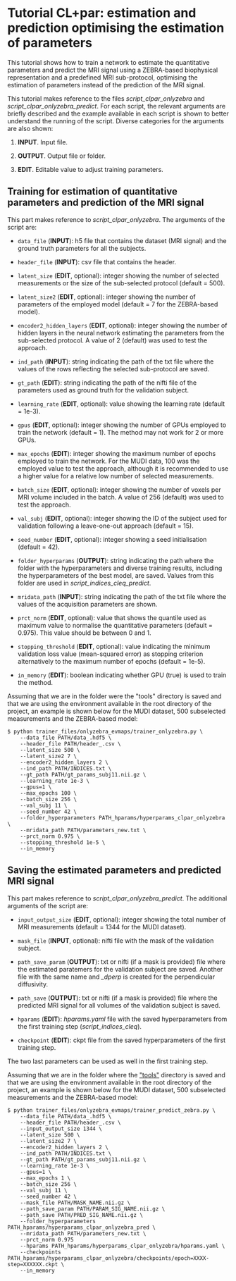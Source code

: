 # Tutorial CL+par: estimation and prediction optimising the estimation of parameters

This tutorial shows how to train a network to estimate the quantitative parameters and predict the MRI signal using a ZEBRA-based biophysical representation and a predefined MRI sub-protocol, optimising the estimation of parameters instead of the prediction of the MRI signal.

This tutorial makes reference to the files *script_clpar_onlyzebra* and *script_clpar_onlyzebra_predict*. For each script, the relevant arguments are briefly described and the example available in each script is shown to better understand the running of the script. Diverse categories for the arguments are also shown:

1. **INPUT**. Input file.

2. **OUTPUT**. Output file or folder.

3. **EDIT**. Editable value to adjust training parameters.

## Training for estimation of quantitative parameters and prediction of the MRI signal

This part makes reference to *script_clpar_onlyzebra*. The arguments of the script are:

* `data_file` (**INPUT**): h5 file that contains the dataset (MRI signal) and the ground truth parameters for all the subjects.

* `header_file` (**INPUT**): csv file that contains the header.

* `latent_size` (**EDIT**, optional): integer showing the number of selected measurements or the size of the sub-selected protocol (default = 500).

* `latent_size2` (**EDIT**, optional): integer showing the number of parameters of the employed model (default = 7 for the ZEBRA-based model).

* `encoder2_hidden_layers` (**EDIT**, optional): integer showing the number of hidden layers in the neural network estimating the parameters from the sub-selected protocol. A value of 2 (default) was used to test the approach.

* `ind_path` (**INPUT**): string indicating the path of the txt file where the values of the rows reflecting the selected sub-protocol are saved.

* `gt_path` (**EDIT**): string indicating the path of the nifti file of the parameters used as ground truth for the validation subject.

* `learning_rate` (**EDIT**, optional): value showing the learning rate (default = 1e-3).

* `gpus` (**EDIT**, optional): integer showing the number of GPUs employed to train the network (default = 1). The method may not work for 2 or more GPUs.

* `max_epochs` (**EDIT**): integer showing the maximum number of epochs employed to train the network. For the MUDI data, 100 was the employed value to test the approach, although it is recommended to use a higher value for a relative low number of selected measurements.

* `batch_size` (**EDIT**, optional): integer showing the number of voxels per MRI volume included in the batch. A value of 256 (default) was used to test the approach.

* `val_subj` (**EDIT**, optional): integer showing the ID of the subject used for validation following a leave-one-out approach (default = 15).

* `seed_number` (**EDIT**, optional): integer showing a seed initialisation (default = 42).

* `folder_hyperparams` (**OUTPUT**): string indicating the path where the folder with the hyperparameters and diverse training results, including the hyperparameters of the best model, are saved. Values from this folder are used in *script_indices_cleq_predict*.

* `mridata_path` (**INPUT**): string indicating the path of the txt file where the values of the acquisition parameters are shown.

* `prct_norm` (**EDIT**, optional): value that shows the quantile used as maximum value to normalise the quantitative parameters (default = 0.975). This value should be between 0 and 1.

* `stopping_threshold` (**EDIT**, optional): value indicating the minimum validation loss value (mean-squared error) as stopping criterion alternatively to the maximum number of epochs (default = 1e-5).

* `in_memory` (**EDIT**): boolean indicating whether GPU (true) is used to train the method.

Assuming that we are in the folder were the "tools" directory is saved and that we are using the environment available in the root directory of the project, an example is shown below for the MUDI dataset, 500 subselected measurements and the ZEBRA-based model:

```
$ python trainer_files/onlyzebra_evmaps/trainer_onlyzebra.py \
    --data_file PATH/data_.hdf5 \
    --header_file PATH/header_.csv \
    --latent_size 500 \
    --latent_size2 7 \
    --encoder2_hidden_layers 2 \
    --ind_path PATH/INDICES.txt \
    --gt_path PATH/gt_params_subj11.nii.gz \
    --learning_rate 1e-3 \
    --gpus=1 \
    --max_epochs 100 \
    --batch_size 256 \
    --val_subj 11 \
    --seed_number 42 \
    --folder_hyperparameters PATH_hparams/hyperparams_clpar_onlyzebra \
    --mridata_path PATH/parameters_new.txt \
    --prct_norm 0.975 \
    --stopping_threshold 1e-5 \ 
    --in_memory
```

## Saving the estimated parameters and predicted MRI signal

This part makes reference to *script_clpar_onlyzebra_predict*. The additional arguments of the script are:

* `input_output_size` (**EDIT**, optional): integer showing the total number of MRI measurements (default = 1344 for the MUDI dataset).

* `mask_file` (**INPUT**, optional): nifti file with the mask of the validation subject.

* `path_save_param` (**OUTPUT**): txt or nifti (if a mask is provided) file where the estimated paratemers for the validation subject are saved. Another file with the same name and *_dperp* is created for the perpendicular diffusivity.

* `path_save` (**OUTPUT**): txt or nifti (if a mask is provided) file where the predicted MRI signal for all volumes of the validation subject is saved.

* `hparams` (**EDIT**): *hparams.yaml* file with the saved hyperparameters from the first training step (*script_indices_cleq*).

* `checkpoint` (**EDIT**): ckpt file from the saved hyperparameters of the first training step.

The two last parameters can be used as well in the first training step.

Assuming that we are in the folder where the ["tools"](https://github.com/aplanchu/ZEBRA-CA/tree/main/tools/) directory is saved and that we are using the environment available in the root directory of the project, an example is shown below for the MUDI dataset, 500 subselected measurements and the ZEBRA-based model:

```
$ python trainer_files/onlyzebra_evmaps/trainer_predict_zebra.py \
    --data_file PATH/data_.hdf5 \
    --header_file PATH/header_.csv \
    --input_output_size 1344 \
    --latent_size 500 \
    --latent_size2 7 \
    --encoder2_hidden_layers 2 \
    --ind_path PATH/INDICES.txt \
    --gt_path PATH/gt_params_subj11.nii.gz \
    --learning_rate 1e-3 \
    --gpus=1 \
    --max_epochs 1 \
    --batch_size 256 \
    --val_subj 11 \
    --seed_number 42 \
    --mask_file PATH/MASK_NAME.nii.gz \
    --path_save_param PATH/PARAM_SIG_NAME.nii.gz \
    --path_save PATH/PRED_SIG_NAME.nii.gz \
    --folder_hyperparameters PATH_hparams/hyperparams_clpar_onlyzebra_pred \
    --mridata_path PATH/parameters_new.txt \
    --prct_norm 0.975
    --hparams PATH_hparams/hyperparams_clpar_onlyzebra/hparams.yaml \
    --checkpoints PATH_hparams/hyperparams_clpar_onlyzebra/checkpoints/epoch=XXXX-step=XXXXXX.ckpt \
    --in_memory
```
